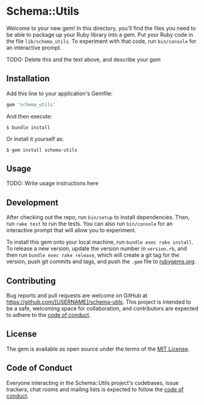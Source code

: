 # Schema::Utils

Welcome to your new gem! In this directory, you'll find the files you need to be able to package up your Ruby library into a gem. Put your Ruby code in the file `lib/schema_utils`. To experiment with that code, run `bin/console` for an interactive prompt.

TODO: Delete this and the text above, and describe your gem

## Installation

Add this line to your application's Gemfile:

```ruby
gem 'schema_utils'
```

And then execute:

    $ bundle install

Or install it yourself as:

    $ gem install schema-utils

## Usage

TODO: Write usage instructions here

## Development

After checking out the repo, run `bin/setup` to install dependencies. Then, run `rake test` to run the tests. You can also run `bin/console` for an interactive prompt that will allow you to experiment.

To install this gem onto your local machine, run `bundle exec rake install`. To release a new version, update the version number in `version.rb`, and then run `bundle exec rake release`, which will create a git tag for the version, push git commits and tags, and push the `.gem` file to [rubygems.org](https://rubygems.org).

## Contributing

Bug reports and pull requests are welcome on GitHub at https://github.com/[USERNAME]/schema-utils. This project is intended to be a safe, welcoming space for collaboration, and contributors are expected to adhere to the [code of conduct](https://github.com/[USERNAME]/schema_utils/blob/master/CODE_OF_CONDUCT.md).


## License

The gem is available as open source under the terms of the [MIT License](https://opensource.org/licenses/MIT).

## Code of Conduct

Everyone interacting in the Schema::Utils project's codebases, issue trackers, chat rooms and mailing lists is expected to follow the [code of conduct](https://github.com/[USERNAME]/schema_utils/blob/master/CODE_OF_CONDUCT.md).
